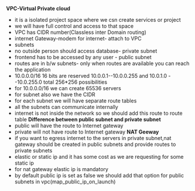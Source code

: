 **VPC-Virtual Private cloud**
- it is a isolated project space where we csn create services or project
- we will have full control and access to that space
- VPC has CIDR number(Classless inter Domain routing)
- internet Gateway-modem for internet- attach to VPC
- subnets
- no outside person should access database- private subnet
- frontend has to be accessed by any user - public subnet
- routes are in b/w subnets- only when routes are available you can reach the application
- 10.0.0.0/16 16 bits are reserved 10.0.0.1--10.0.0.255 and 10.0.1.0 --10.0.255.0 total 256*256 possibilities
- for 10.0.0.0/16 we can create 65536 servers
- for subnet also we have the CIDR
- for each subnet we will have separate route tables
- all the subnets can communicate internally
- internet is not inside the network so we should add this route to route table
**Difference between public subnet and private subnet**
- public will have the route to Internet gateway
- private will not have route to Internet gateway
**NAT Geeway**
-  if you want to egress internet to the servers in private subnet,nat gateway should be created in public subnets and provide routes to private subnets
- elastic or static ip and it has some cost as we are requesting for some static ip
- for nat gateway elastic ip is mandatory
- by default public ip is set as false we should add that option for public subnets in vpc(map_public_ip_on_launch)
